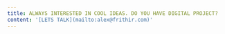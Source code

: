 ```yaml
---
title: ALWAYS INTERESTED IN COOL IDEAS. DO YOU HAVE DIGITAL PROJECT?
content: '[LETS TALK](mailto:alex@frithir.com)'
---
```


